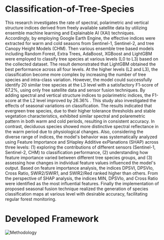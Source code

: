 # Classification-of-Tree-Species
This research investigates the rate of spectral, polarimetric and vertical structure indices derived from freely available satellite data by utilizing ensemble machine learning and Explainable AI (XAI) techniques. Accordingly, by employing Google Earth Engine, the effective indices were extracted for warm and cold seasons from Sentinel-1, Sentinel-2, and tree Canopy Height Models (CHM). Then various ensemble tree based models including Random Forest, Extra Trees, AdaBoost, XGBoost and LightGBM were employed to classify tree species at various levels (L0 to L3) based on the collected dataset. The result demonstrated that LightGBM obtained the best performance across all four levels. At the higher levels (L2 and L3), the classification become more complex by  increasing the number of tree species and intra-class variation. However, the model could successfully identify 20 similar tree species at the L3 level with a satisfactory F1-score of 67.2\%, using only free satellite data and sensor fusion techniques. By adding spectral and vertical structure indices to polarimetric indices, the F1-score at the L2 level improved by 26.36\% . This study also investigated the effects of seasonal variations on classification. The results indicated that evergreen tree species, due to their higher tolerance thresholds and stable vegetation characteristics, exhibited similar spectral and polaremetric pattern in both warm and cold periods, resulting in consistent accuracy. In contrast, deciduous species showed more distinctive spectral reflectance in the warm period due to physiological changes. Also, considering the diverse range of indices, the model's behavior was systematically analyzed using Feature Importance and SHapley Additive exPlanations (SHAP) across three levels: (1) exploring the contributions of different sensors (Sentinel-1, Sentinel-2, CHM) to classification performance, (2) understanding how feature importance varied between different tree species groups, and (3) assessing how changes in individual feature values influenced the model's output. Based on feature importance analysis, the indices DPSVI, DPSVIo, Cross Ratio, SWIR2/SWIR1, and SWIR2/Red ranked higher than others. From the perspective of SHAP analysis, the indices MIN, DPSVIo, and Cross Ratio were identified as the most influential features. Finally the implementation of proposed seasonal fusion technique  realized the generation of species classification maps at various level with desirable accuracy, facilitating regular forest monitoring. 
# Developed Framework
![Methodology](https://github.com/user-attachments/assets/9feb707f-a977-489d-8d82-ff21bf1f57bc)
